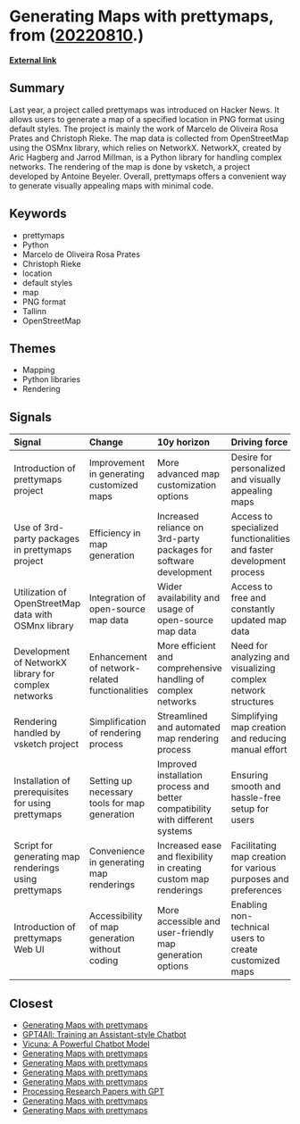 # __Generating Maps with prettymaps__, from ([20220810](https://kghosh.substack.com/p/20220810).)

__[External link](https://tech.marksblogg.com/pretty-maps-in-python.html)__



## Summary

Last year, a project called prettymaps was introduced on Hacker News. It allows users to generate a map of a specified location in PNG format using default styles. The project is mainly the work of Marcelo de Oliveira Rosa Prates and Christoph Rieke. The map data is collected from OpenStreetMap using the OSMnx library, which relies on NetworkX. NetworkX, created by Aric Hagberg and Jarrod Millman, is a Python library for handling complex networks. The rendering of the map is done by vsketch, a project developed by Antoine Beyeler. Overall, prettymaps offers a convenient way to generate visually appealing maps with minimal code.

## Keywords

* prettymaps
* Python
* Marcelo de Oliveira Rosa Prates
* Christoph Rieke
* location
* default styles
* map
* PNG format
* Tallinn
* OpenStreetMap

## Themes

* Mapping
* Python libraries
* Rendering

## Signals

| Signal                                                | Change                                         | 10y horizon                                                                   | Driving force                                                        |
|:------------------------------------------------------|:-----------------------------------------------|:------------------------------------------------------------------------------|:---------------------------------------------------------------------|
| Introduction of prettymaps project                    | Improvement in generating customized maps      | More advanced map customization options                                       | Desire for personalized and visually appealing maps                  |
| Use of 3rd-party packages in prettymaps project       | Efficiency in map generation                   | Increased reliance on 3rd-party packages for software development             | Access to specialized functionalities and faster development process |
| Utilization of OpenStreetMap data with OSMnx library  | Integration of open-source map data            | Wider availability and usage of open-source map data                          | Access to free and constantly updated map data                       |
| Development of NetworkX library for complex networks  | Enhancement of network-related functionalities | More efficient and comprehensive handling of complex networks                 | Need for analyzing and visualizing complex network structures        |
| Rendering handled by vsketch project                  | Simplification of rendering process            | Streamlined and automated map rendering process                               | Simplifying map creation and reducing manual effort                  |
| Installation of prerequisites for using prettymaps    | Setting up necessary tools for map generation  | Improved installation process and better compatibility with different systems | Ensuring smooth and hassle-free setup for users                      |
| Script for generating map renderings using prettymaps | Convenience in generating map renderings       | Increased ease and flexibility in creating custom map renderings              | Facilitating map creation for various purposes and preferences       |
| Introduction of prettymaps Web UI                     | Accessibility of map generation without coding | More accessible and user-friendly map generation options                      | Enabling non-technical users to create customized maps               |

## Closest

* [Generating Maps with prettymaps](181171c9876b970c08eb60fb31a3cb9f)
* [GPT4All: Training an Assistant-style Chatbot](d7d522cdd6d70b19b072272af8b501c2)
* [Vicuna: A Powerful Chatbot Model](e91b6e1d0dcf2c5d43dfddbf6a56310b)
* [Generating Maps with prettymaps](181171c9876b970c08eb60fb31a3cb9f)
* [Generating Maps with prettymaps](181171c9876b970c08eb60fb31a3cb9f)
* [Generating Maps with prettymaps](181171c9876b970c08eb60fb31a3cb9f)
* [Generating Maps with prettymaps](181171c9876b970c08eb60fb31a3cb9f)
* [Processing Research Papers with GPT](4a685a928e7e774cc5f442248bc0dde0)
* [Generating Maps with prettymaps](181171c9876b970c08eb60fb31a3cb9f)
* [Generating Maps with prettymaps](181171c9876b970c08eb60fb31a3cb9f)